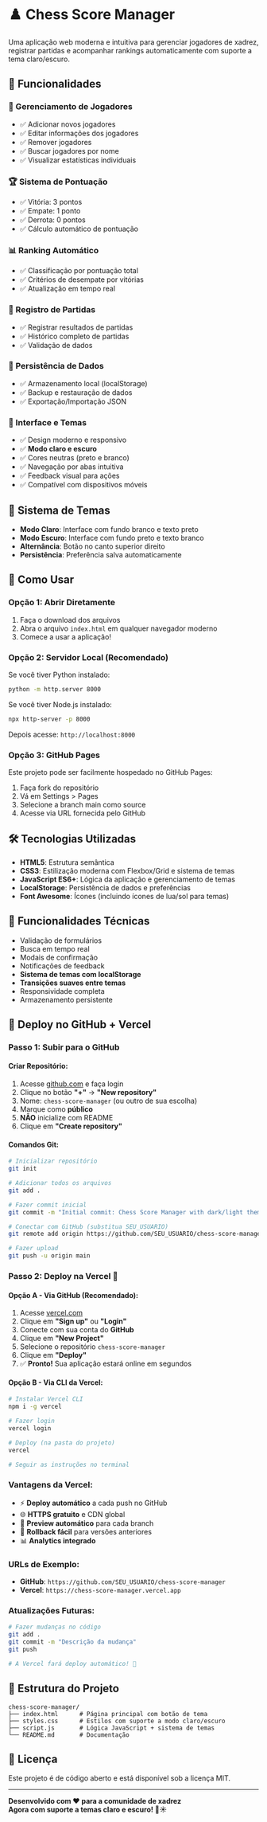 # ♟️ Chess Score Manager

Uma aplicação web moderna e intuitiva para gerenciar jogadores de xadrez, registrar partidas e acompanhar rankings automaticamente com suporte a tema claro/escuro.

## 🚀 Funcionalidades

### 👥 Gerenciamento de Jogadores
- ✅ Adicionar novos jogadores
- ✅ Editar informações dos jogadores
- ✅ Remover jogadores
- ✅ Buscar jogadores por nome
- ✅ Visualizar estatísticas individuais

### 🏆 Sistema de Pontuação
- ✅ Vitória: 3 pontos
- ✅ Empate: 1 ponto
- ✅ Derrota: 0 pontos
- ✅ Cálculo automático de pontuação

### 📊 Ranking Automático
- ✅ Classificação por pontuação total
- ✅ Critérios de desempate por vitórias
- ✅ Atualização em tempo real

### 📝 Registro de Partidas
- ✅ Registrar resultados de partidas
- ✅ Histórico completo de partidas
- ✅ Validação de dados

### 💾 Persistência de Dados
- ✅ Armazenamento local (localStorage)
- ✅ Backup e restauração de dados
- ✅ Exportação/Importação JSON

### 🎨 Interface e Temas
- ✅ Design moderno e responsivo
- ✅ **Modo claro e escuro**
- ✅ Cores neutras (preto e branco)
- ✅ Navegação por abas intuitiva
- ✅ Feedback visual para ações
- ✅ Compatível com dispositivos móveis

## 🌙 Sistema de Temas
- **Modo Claro**: Interface com fundo branco e texto preto
- **Modo Escuro**: Interface com fundo preto e texto branco
- **Alternância**: Botão no canto superior direito
- **Persistência**: Preferência salva automaticamente

## 📱 Como Usar

### Opção 1: Abrir Diretamente
1. Faça o download dos arquivos
2. Abra o arquivo `index.html` em qualquer navegador moderno
3. Comece a usar a aplicação!

### Opção 2: Servidor Local (Recomendado)
Se você tiver Python instalado:
```bash
python -m http.server 8000
```

Se você tiver Node.js instalado:
```bash
npx http-server -p 8000
```

Depois acesse: `http://localhost:8000`

### Opção 3: GitHub Pages
Este projeto pode ser facilmente hospedado no GitHub Pages:
1. Faça fork do repositório
2. Vá em Settings > Pages
3. Selecione a branch main como source
4. Acesse via URL fornecida pelo GitHub



## 🛠️ Tecnologias Utilizadas
- **HTML5**: Estrutura semântica
- **CSS3**: Estilização moderna com Flexbox/Grid e sistema de temas
- **JavaScript ES6+**: Lógica da aplicação e gerenciamento de temas
- **LocalStorage**: Persistência de dados e preferências
- **Font Awesome**: Ícones (incluindo ícones de lua/sol para temas)

## 🔧 Funcionalidades Técnicas
- Validação de formulários
- Busca em tempo real
- Modais de confirmação
- Notificações de feedback
- **Sistema de temas com localStorage**
- **Transições suaves entre temas**
- Responsividade completa
- Armazenamento persistente

## 🚀 Deploy no GitHub + Vercel

### **Passo 1: Subir para o GitHub**

#### Criar Repositório:
1. Acesse [github.com](https://github.com) e faça login
2. Clique no botão **"+"** → **"New repository"**
3. Nome: `chess-score-manager` (ou outro de sua escolha)
4. Marque como **público**
5. **NÃO** inicialize com README
6. Clique em **"Create repository"**

#### Comandos Git:
```bash
# Inicializar repositório
git init

# Adicionar todos os arquivos
git add .

# Fazer commit inicial
git commit -m "Initial commit: Chess Score Manager with dark/light theme"

# Conectar com GitHub (substitua SEU_USUARIO)
git remote add origin https://github.com/SEU_USUARIO/chess-score-manager.git

# Fazer upload
git push -u origin main
```

### **Passo 2: Deploy na Vercel** 🚀

#### Opção A - Via GitHub (Recomendado):
1. Acesse [vercel.com](https://vercel.com)
2. Clique em **"Sign up"** ou **"Login"**
3. Conecte com sua conta do **GitHub**
4. Clique em **"New Project"**
5. Selecione o repositório `chess-score-manager`
6. Clique em **"Deploy"**
7. ✅ **Pronto!** Sua aplicação estará online em segundos

#### Opção B - Via CLI da Vercel:
```bash
# Instalar Vercel CLI
npm i -g vercel

# Fazer login
vercel login

# Deploy (na pasta do projeto)
vercel

# Seguir as instruções no terminal
```

### **Vantagens da Vercel:**
- ⚡ **Deploy automático** a cada push no GitHub
- 🌐 **HTTPS gratuito** e CDN global
- 📱 **Preview automático** para cada branch
- 🔄 **Rollback fácil** para versões anteriores
- 📊 **Analytics integrado**

### **URLs de Exemplo:**
- **GitHub**: `https://github.com/SEU_USUARIO/chess-score-manager`
- **Vercel**: `https://chess-score-manager.vercel.app`

### **Atualizações Futuras:**
```bash
# Fazer mudanças no código
git add .
git commit -m "Descrição da mudança"
git push

# A Vercel fará deploy automático! 🎉
```

## 📁 Estrutura do Projeto
```
chess-score-manager/
├── index.html      # Página principal com botão de tema
├── styles.css      # Estilos com suporte a modo claro/escuro
├── script.js       # Lógica JavaScript + sistema de temas
└── README.md       # Documentação
```

## 📄 Licença
Este projeto é de código aberto e está disponível sob a licença MIT.

---

**Desenvolvido com ❤️ para a comunidade de xadrez**  
**Agora com suporte a temas claro e escuro! 🌙☀️**